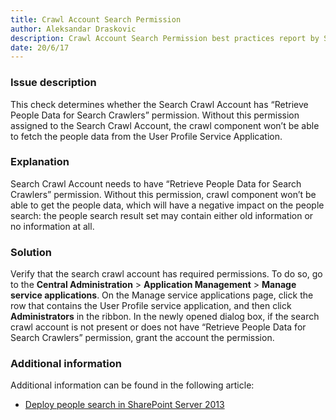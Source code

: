 ```yaml
---
title: Crawl Account Search Permission
author: Aleksandar Draskovic
description: Crawl Account Search Permission best practices report by SPDocKit determines whether the Search Crawl Account has “Retrieve People Data for Search Crawlers” permission.
date: 20/6/17
---
```

### Issue description

This check determines whether the Search Crawl Account has “Retrieve People Data for Search Crawlers” permission. Without this permission assigned to the Search Crawl Account, the crawl component won’t be able to fetch the people data from the User Profile Service Application.

### Explanation

Search Crawl Account needs to have “Retrieve People Data for Search Crawlers” permission. Without this permission, crawl component won’t be able to get the people data, which will have a negative impact on the people search: the people search result set may contain either old information or no information at all.

### Solution

Verify that the search crawl account has required permissions. To do so, go to the __Central Administration__ > __Application Management__ > __Manage service applications__. On the Manage service applications page, click the row that contains the User Profile service application, and then click __Administrators__ in the ribbon. In the newly opened dialog box, if the search crawl account is not present or does not have “Retrieve People Data for Search Crawlers” permission, grant the account the permission.

### Additional information

Additional information can be found in the following article:

* [Deploy people search in SharePoint Server 2013](https://technet.microsoft.com/en-us/library/hh582311.aspx)
